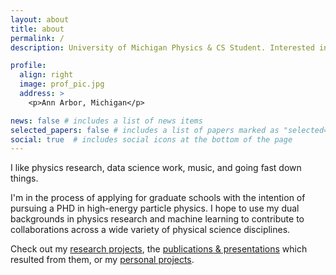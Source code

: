 ```yaml
---
layout: about
title: about
permalink: /
description: University of Michigan Physics & CS Student. Interested in research questions at the interface of machine learning and high energy particle physics. 

profile:
  align: right
  image: prof_pic.jpg
  address: >
    <p>Ann Arbor, Michigan</p>

news: false # includes a list of news items
selected_papers: false # includes a list of papers marked as "selected={true}"
social: true  # includes social icons at the bottom of the page
---
```


I like physics research, data science work, music, and going fast down things.

I'm in the process of applying for graduate schools with the intention of pursuing a PHD in high-energy particle physics. I hope to use my dual backgrounds in physics research and machine learning to contribute to collaborations across a wide variety of physical science disciplines.

Check out my [research projects](/projects/), the [publications & presentations](/publications/) which resulted from them, or my [personal projects](/personal/).
